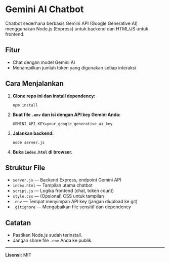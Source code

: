 # Gemini AI Chatbot

Chatbot sederhana berbasis Gemini API (Google Generative AI) menggunakan Node.js (Express) untuk backend dan HTML/JS untuk frontend.

## Fitur
- Chat dengan model Gemini AI
- Menampilkan jumlah token yang digunakan setiap interaksi

## Cara Menjalankan

1. **Clone repo ini dan install dependency:**
   ```
   npm install
   ```

2. **Buat file `.env` dan isi dengan API key Gemini Anda:**
   ```
   GEMINI_API_KEY=your_google_generative_ai_key
   ```

3. **Jalankan backend:**
   ```
   node server.js
   ```

4. **Buka `index.html` di browser.**

## Struktur File

- `server.js` — Backend Express, endpoint Gemini API
- `index.html` — Tampilan utama chatbot
- `script.js` — Logika frontend (chat, token count)
- `style.css` — (Opsional) CSS untuk tampilan
- `.env` — Tempat menyimpan API key (jangan diupload ke git)
- `.gitignore` — Mengabaikan file sensitif dan dependency

## Catatan
- Pastikan Node.js sudah terinstall.
- Jangan share file `.env` Anda ke publik.

---

**Lisensi:** MIT